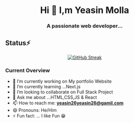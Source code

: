 <!-- about me -->
<h1 align="center" >Hi 👋 I,m Yeasin Molla </h1>
<h3 align="center" >A passionate web developer...</h3>



<h2  align="left" >Status⚡</h2>
<div align='center'>
<a href="https://git.io/streak-stats"><img src="https://github-readme-streak-stats.herokuapp.com?user=Yeasin7772&theme=radical" alt="GitHub Streak" /></a>
</div> 
<!-- [![GitHub Streak](https://github-readme-streak-stats.herokuapp.com?user=Yeasin7772&theme=radical)](https://git.io/streak-stats) -->


<h3>Current Overview</h3>

- 🔭 I’m currently working on My portfolio Website
- 🌱 I’m currently learning ...Next.js
- 👯 I’m looking to collaborate on Full Stack Project
- 💬 Ask me about ...HTML,CSS,JS & React
- 📫 How to reach me: **yeasin26yeasin26@gamil.com**
- 😄 Pronouns: He/Him
- ⚡ Fun fact: ... I like Fun 😁
